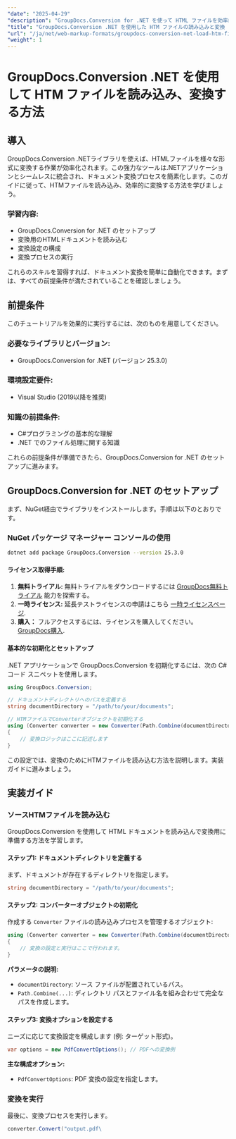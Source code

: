 ```yaml
---
"date": "2025-04-29"
"description": "GroupDocs.Conversion for .NET を使って HTML ファイルを効率的に読み込み、変換する方法を学びましょう。このガイドでは、セットアップ、構成、そして実践的な応用例を解説します。"
"title": "GroupDocs.Conversion .NET を使用した HTM ファイルの読み込みと変換 - ステップバイステップガイド"
"url": "/ja/net/web-markup-formats/groupdocs-conversion-net-load-htm-files/"
"weight": 1
---
```


# GroupDocs.Conversion .NET を使用して HTM ファイルを読み込み、変換する方法

## 導入

GroupDocs.Conversion .NETライブラリを使えば、HTMLファイルを様々な形式に変換する作業が効率化されます。この強力なツールは.NETアプリケーションとシームレスに統合され、ドキュメント変換プロセスを簡素化します。このガイドに従って、HTMファイルを読み込み、効率的に変換する方法を学びましょう。

### 学習内容:
- GroupDocs.Conversion for .NET のセットアップ
- 変換用のHTMLドキュメントを読み込む
- 変換設定の構成
- 変換プロセスの実行

これらのスキルを習得すれば、ドキュメント変換を簡単に自動化できます。まずは、すべての前提条件が満たされていることを確認しましょう。

## 前提条件

このチュートリアルを効果的に実行するには、次のものを用意してください。

### 必要なライブラリとバージョン:
- GroupDocs.Conversion for .NET (バージョン 25.3.0)
  

### 環境設定要件:
- Visual Studio (2019以降を推奨)

### 知識の前提条件:
- C#プログラミングの基本的な理解
- .NET でのファイル処理に関する知識

これらの前提条件が準備できたら、GroupDocs.Conversion for .NET のセットアップに進みます。

## GroupDocs.Conversion for .NET のセットアップ

まず、NuGet経由でライブラリをインストールします。手順は以下のとおりです。

### NuGet パッケージ マネージャー コンソールの使用
```bash
dotnet add package GroupDocs.Conversion --version 25.3.0
```

#### ライセンス取得手順:
1. **無料トライアル:** 無料トライアルをダウンロードするには [GroupDocs無料トライアル](https://releases.groupdocs.com/conversion/net/) 能力を探索する。
2. **一時ライセンス:** 延長テストライセンスの申請はこちら [一時ライセンスページ](https://purchase。groupdocs.com/temporary-license/).
3. **購入：** フルアクセスするには、ライセンスを購入してください。 [GroupDocs購入](https://purchase。groupdocs.com/buy).

#### 基本的な初期化とセットアップ

.NET アプリケーションで GroupDocs.Conversion を初期化するには、次の C# コード スニペットを使用します。

```csharp
using GroupDocs.Conversion;

// ドキュメントディレクトリへのパスを定義する
string documentDirectory = "/path/to/your/documents";

// HTMファイルでConverterオブジェクトを初期化する
using (Converter converter = new Converter(Path.Combine(documentDirectory, "sample.htm")))
{
    // 変換ロジックはここに記述します
}
```

この設定では、変換のためにHTMファイルを読み込む方法を説明します。実装ガイドに進みましょう。

## 実装ガイド

### ソースHTMファイルを読み込む

GroupDocs.Conversion を使用して HTML ドキュメントを読み込んで変換用に準備する方法を学習します。

#### ステップ1: ドキュメントディレクトリを定義する
まず、ドキュメントが存在するディレクトリを指定します。

```csharp
string documentDirectory = "/path/to/your/documents";
```

#### ステップ2: コンバーターオブジェクトの初期化
作成する `Converter` ファイルの読み込みプロセスを管理するオブジェクト:

```csharp
using (Converter converter = new Converter(Path.Combine(documentDirectory, "sample.htm")))
{
    // 変換の設定と実行はここで行われます。
}
```

**パラメータの説明:**
- `documentDirectory`: ソース ファイルが配置されているパス。
- `Path.Combine(...)`: ディレクトリ パスとファイル名を組み合わせて完全なパスを作成します。

#### ステップ3: 変換オプションを設定する
ニーズに応じて変換設定を構成します (例: ターゲット形式)。

```csharp
var options = new PdfConvertOptions(); // PDFへの変換例
```

**主な構成オプション:**
- `PdfConvertOptions`: PDF 変換の設定を指定します。

### 変換を実行
最後に、変換プロセスを実行します。

```csharp
converter.Convert("output.pdf\